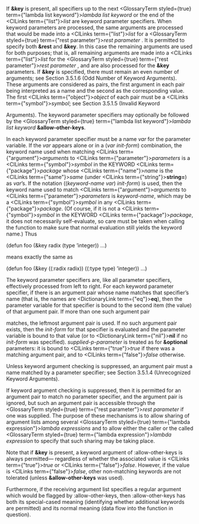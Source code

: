  



If **&amp;key** is present, all specifiers up to the next <GlossaryTerm styled={true} term={"lambda list keyword"}><i>lambda list keyword</i></GlossaryTerm> or the end of the <ClLinks  term={"list"}><i>list</i></ClLinks> are keyword parameter specifiers. When keyword parameters are processed, the same arguments are processed that would be made into a <ClLinks  term={"list"}><i>list</i></ClLinks> for a <GlossaryTerm styled={true} term={"rest parameter"}><i>rest parameter</i></GlossaryTerm> . It is permitted to specify both **&amp;rest** and **&amp;key**. In this case the remaining arguments are used for both purposes; that is, all remaining arguments are made into a <ClLinks  term={"list"}><i>list</i></ClLinks> for the <GlossaryTerm styled={true} term={"rest parameter"}><i>rest parameter</i></GlossaryTerm> , and are also processed for the **&amp;key** parameters. If **&amp;key** is specified, there must remain an even number of arguments; see Section 3.5.1.6 (Odd Number of Keyword Arguments). These arguments are considered as pairs, the first argument in each pair being interpreted as a name and the second as the corresponding value. The first <ClLinks  term={"object"}><i>object</i></ClLinks> of each pair must be a <ClLinks  term={"symbol"}><i>symbol</i></ClLinks>; see Section 3.5.1.5 (Invalid Keyword  







Arguments). The keyword parameter specifiers may optionally be followed by the <GlossaryTerm styled={true} term={"lambda list keyword"}><i>lambda list keyword</i></GlossaryTerm> **&amp;allow-other-keys**. 



In each keyword parameter specifier must be a name *var* for the parameter variable. If the *var* appears alone or in a (*var init-form*) combination, the keyword name used when matching <ClLinks  term={"argument"}><i>arguments</i></ClLinks> to <ClLinks  term={"parameter"}><i>parameters</i></ClLinks> is a <ClLinks  term={"symbol"}><i>symbol</i></ClLinks> in the KEYWORD <ClLinks  term={"package"}><i>package</i></ClLinks> whose <ClLinks  term={"name"}><i>name</i></ClLinks> is the <ClLinks  term={"same"}><i>same</i></ClLinks> (under <ClLinks  term={"string"}><b>string=</b></ClLinks>) as *var*’s. If the notation ((*keyword-name var*) *init-form*) is used, then the keyword name used to match <ClLinks  term={"argument"}><i>arguments</i></ClLinks> to <ClLinks  term={"parameter"}><i>parameters</i></ClLinks> is *keyword-name*, which may be a <ClLinks  term={"symbol"}><i>symbol</i></ClLinks> in any <ClLinks  term={"package"}><i>package</i></ClLinks>. (Of course, if it is not a <ClLinks  term={"symbol"}><i>symbol</i></ClLinks> in the KEYWORD <ClLinks  term={"package"}><i>package</i></ClLinks>, it does not necessarily self-evaluate, so care must be taken when calling the function to make sure that normal evaluation still yields the keyword name.) Thus 



(defun foo (&amp;key radix (type ’integer)) ...) 



means exactly the same as 



(defun foo (&amp;key ((:radix radix)) ((:type type) ’integer)) ...) 



The keyword parameter specifiers are, like all parameter specifiers, effectively processed from left to right. For each keyword parameter specifier, if there is an argument pair whose name matches that specifier’s name (that is, the names are <DictionaryLink  term={"eq"}><b>eq</b></DictionaryLink>), then the parameter variable for that specifier is bound to the second item (the value) of that argument pair. If more than one such argument pair 



matches, the leftmost argument pair is used. If no such argument pair exists, then the *init-form* for that specifier is evaluated and the parameter variable is bound to that value (or to <DictionaryLink  term={"nil"}><b>nil</b></DictionaryLink> if no *init-form* was specified). *supplied-p-parameter* is treated as for **&amp;optional** parameters: it is bound to <ClLinks  term={"true"}><i>true</i></ClLinks> if there was a matching argument pair, and to <ClLinks  term={"false"}><i>false</i></ClLinks> otherwise. 



Unless keyword argument checking is suppressed, an argument pair must a name matched by a parameter specifier; see Section 3.5.1.4 (Unrecognized Keyword Arguments). 



If keyword argument checking is suppressed, then it is permitted for an argument pair to match no parameter specifier, and the argument pair is ignored, but such an argument pair is accessible through the <GlossaryTerm styled={true} term={"rest parameter"}><i>rest parameter</i></GlossaryTerm> if one was supplied. The purpose of these mechanisms is to allow sharing of argument lists among several <GlossaryTerm styled={true} term={"lambda expression"}><i>lambda expressions</i></GlossaryTerm> and to allow either the caller or the called <GlossaryTerm styled={true} term={"lambda expression"}><i>lambda expression</i></GlossaryTerm> to specify that such sharing may be taking place. 



Note that if **&amp;key** is present, a keyword argument of :allow-other-keys is always permitted— regardless of whether the associated value is <ClLinks  term={"true"}><i>true</i></ClLinks> or <ClLinks  term={"false"}><i>false</i></ClLinks>. However, if the value is <ClLinks  term={"false"}><i>false</i></ClLinks>, other non-matching keywords are not tolerated (unless **&amp;allow-other-keys** was used). 



Furthermore, if the receiving argument list specifies a regular argument which would be flagged by :allow-other-keys, then :allow-other-keys has both its special-cased meaning (identifying whether additional keywords are permitted) and its normal meaning (data flow into the function in question). 



